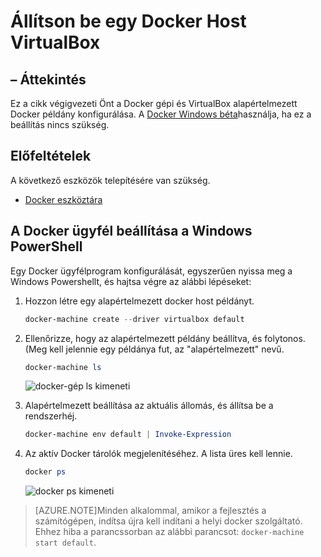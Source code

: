 <properties
   pageTitle="Állítson be egy Docker Host VirtualBox |} Microsoft Azure"
   description="Egy alapértelmezett Docker példányára Docker gépi és VirtualBox konfigurálása című témakörben ismertetettek"
   services="azure-container-service"
   documentationCenter="na"
   authors="mlearned"
   manager="douge"
   editor="" />
<tags
   ms.service="multiple"
   ms.devlang="dotnet"
   ms.topic="article"
   ms.tgt_pltfrm="na"
   ms.workload="multiple"
   ms.date="06/08/2016"
   ms.author="mlearned" />

# <a name="configure-a-docker-host-with-virtualbox"></a>Állítson be egy Docker Host VirtualBox

## <a name="overview"></a>– Áttekintés
Ez a cikk végigvezeti Önt a Docker gépi és VirtualBox alapértelmezett Docker példány konfigurálása. A [Docker Windows béta](http://beta.docker.com/)használja, ha ez a beállítás nincs szükség.

## <a name="prerequisites"></a>Előfeltételek
A következő eszközök telepítésére van szükség.

- [Docker eszköztára](https://www.docker.com/products/overview#/docker_toolbox)

## <a name="configuring-the-docker-client-with-windows-powershell"></a>A Docker ügyfél beállítása a Windows PowerShell

Egy Docker ügyfélprogram konfigurálását, egyszerűen nyissa meg a Windows Powershellt, és hajtsa végre az alábbi lépéseket:

1. Hozzon létre egy alapértelmezett docker host példányt.

    ```PowerShell
    docker-machine create --driver virtualbox default
    ```
 
1. Ellenőrizze, hogy az alapértelmezett példány beállítva, és folytonos. (Meg kell jelennie egy példánya fut, az "alapértelmezett" nevű.

    ```PowerShell
    docker-machine ls 
    ```
        
    ![docker-gép ls kimeneti][0]
 
1. Alapértelmezett beállítása az aktuális állomás, és állítsa be a rendszerhéj.

    ```PowerShell
    docker-machine env default | Invoke-Expression
    ```

1. Az aktív Docker tárolók megjelenítéséhez. A lista üres kell lennie.

    ```PowerShell
    docker ps
    ```

    ![docker ps kimeneti][1]
 
> [AZURE.NOTE]Minden alkalommal, amikor a fejlesztés a számítógépen, indítsa újra kell indítani a helyi docker szolgáltató.
> Ehhez hiba a parancssorban az alábbi parancsot: `docker-machine start default`.

[0]: ./media/vs-azure-tools-docker-setup/docker-machine-ls.png
[1]: ./media/vs-azure-tools-docker-setup/docker-ps.png
